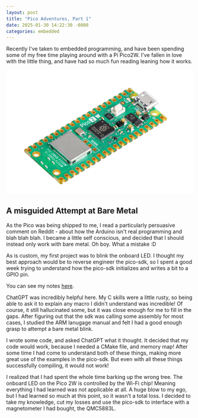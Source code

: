 ```yaml
---
layout: post
title: "Pico Adventures, Part 1"
date: 2025-01-30 14:22:30 -0800
categories: embedded
---
```


Recently I've taken to embedded programming, and have been spending some of my free time playing around with a Pi Pico2W.
I've fallen in love with the little thing, and have had so much fun reading leaning how it works.

![A Pico2W](/assets/images/PICO2W.webp "Pico2W")

## A misguided Attempt at Bare Metal

As the Pico was being shipped to me, I read a particularly persuasive comment on Reddit - about how the Arduino isn't real programming and blah blah blah.
I became a little self conscious, and decided that I should instead only work with bare metal.
Oh boy. What a mistake :D

As is custom, my first project was to blink the onboard LED.
I thought my best approach would be to reverse engineer the pico-sdk, so I spent a good week trying to understand how the pico-sdk initializes and writes a bit to a GPIO pin.

You can see my notes [here](https://github.com/jace1427/blink).

ChatGPT was incredibly helpful here.
My C skills were a little rusty, so being able to ask it to explain any macro I didn't understand was incredible!
Of course, it still hallucinated some, but it was close enough for me to fill in the gaps.
After figuring out that the sdk was calling some assembly for most cases, I studied the ARM lanugage manual and felt I had a good enough grasp to attempt a bare metal blink.

I wrote some code, and asked ChatGPT what it thought.
It decided that my code would work, because I needed a CMake file, and memory map!
After some time I had come to understand both of these things, making more great use of the examples in the pico-sdk.
But even with all these things successfully compiling, it would not work!

I realized that I had spent the whole time barking up the wrong tree.
The onboard LED on the Pico 2W is controlled by the Wi-Fi chip!
Meaning everything I had learned was not applicable at all.
A huge blow to my ego, but I had learned so much at this point, so it wasn't a total loss.
I decided to take my knowledge, cut my losses and use the pico-sdk to interface with a magnetometer I had bought, the QMC5883L.
